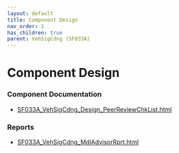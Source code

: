 ```yaml
---
layout: default
title: Component Design
nav_order: 1
has_children: true
parent: VehSigCdng (SF033A)
---
```

# Component Design
### Component Documentation

- [SF033A_VehSigCdng_Design_PeerReviewChkList.html](Doc/SF033A_VehSigCdng_Design_PeerReviewChkList.html)

### Reports

- [SF033A_VehSigCdng_MdlAdvisorRprt.html](Reports/SF033A_VehSigCdng_MdlAdvisorRprt.html)

